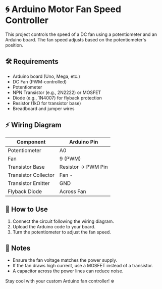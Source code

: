 # 🌀 Arduino Motor Fan Speed Controller

This project controls the speed of a DC fan using a potentiometer and an Arduino board. The fan speed adjusts based on the potentiometer's position.

## 🛠 Requirements
- Arduino board (Uno, Mega, etc.)
- DC Fan (PWM-controlled)
- Potentiometer
- NPN Transistor (e.g., 2N2222) or MOSFET
- Diode (e.g., 1N4007) for flyback protection
- Resistor (1kΩ for transistor base)
- Breadboard and jumper wires

## ⚡ Wiring Diagram
| Component       | Arduino Pin |
|---------------|------------|
| Potentiometer | A0         |
| Fan           | 9 (PWM)    |
| Transistor Base | Resistor → PWM Pin |
| Transistor Collector | Fan - | 
| Transistor Emitter | GND |
| Flyback Diode | Across Fan |

## 🚀 How to Use
1. Connect the circuit following the wiring diagram.
2. Upload the Arduino code to your board.
3. Turn the potentiometer to adjust the fan speed.

## 📌 Notes
- Ensure the fan voltage matches the power supply.
- If the fan draws high current, use a MOSFET instead of a transistor.
- A capacitor across the power lines can reduce noise.

Stay cool with your custom Arduino fan controller! ❄️
